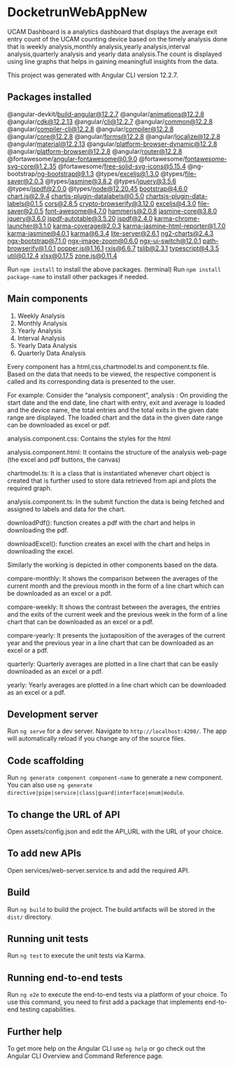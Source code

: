 # DocketrunWebAppNew

UCAM Dashboard is a analytics dashboard that displays the average exit entry count of the UCAM counting device based on the timely analysis done that is weekly analysis,monthly analysis,yearly analysis,interval analysis,quarterly analysis and yearly data analysis.The count is displayed using line graphs that helps in gaining meaningfull insights from the data.

This project was generated with Angular CLI version 12.2.7.

## Packages installed 

 @angular-devkit/build-angular@12.2.7
 @angular/animations@12.2.8
 @angular/cdk@12.2.13
 @angular/cli@12.2.7
 @angular/common@12.2.8
 @angular/compiler-cli@12.2.8
 @angular/compiler@12.2.8
 @angular/core@12.2.8
 @angular/forms@12.2.8
 @angular/localize@12.2.8
 @angular/material@12.2.13
 @angular/platform-browser-dynamic@12.2.8
 @angular/platform-browser@12.2.8
 @angular/router@12.2.8
 @fortawesome/angular-fontawesome@0.9.0
 @fortawesome/fontawesome-svg-core@1.2.35
 @fortawesome/free-solid-svg-icons@5.15.4
 @ng-bootstrap/ng-bootstrap@9.1.3
 @types/exceljs@1.3.0
 @types/file-saver@2.0.3
 @types/jasmine@3.8.2
 @types/jquery@3.5.6
 @types/jspdf@2.0.0
 @types/node@12.20.45
 bootstrap@4.6.0
 chart.js@2.9.4
 chartjs-plugin-datalabels@0.5.0
 chartsjs-plugin-data-labels@0.1.5
 cors@2.8.5
 crypto-browserify@3.12.0
 exceljs@4.3.0
 file-saver@2.0.5
 font-awesome@4.7.0
 hammerjs@2.0.8
 jasmine-core@3.8.0
 jquery@3.6.0
 jspdf-autotable@3.5.20
 jspdf@2.4.0
 karma-chrome-launcher@3.1.0
 karma-coverage@2.0.3
 karma-jasmine-html-reporter@1.7.0
 karma-jasmine@4.0.1
 karma@6.3.4
 lite-server@2.6.1
 ng2-charts@2.4.3
 ngx-bootstrap@7.1.0
 ngx-image-zoom@0.6.0
 ngx-ui-switch@12.0.1
 path-browserify@1.0.1
 popper.js@1.16.1
 rxjs@6.6.7
 tslib@2.3.1
 typescript@4.3.5
 util@0.12.4
 xlsx@0.17.5
 zone.js@0.11.4

 Run `npm install` to install the above packages. (terminal)
 Run `npm install package-name` to install other packages if needed.

 ## Main components
 1. Weekly Analysis
 2. Monthly Analysis
 3. Yearly Analysis
 4. Interval Analysis
 5. Yearly Data Analysis
 6. Quarterly Data Analysis

 Every component has a html,css,chartmodel.ts and component.ts file. Based on the data that needs to be viewed, the respective component is called and its corresponding data is presented to the user.

 For example: Consider the “analysis component”, 
 analysis : On providing the start date and the end date, line chart with entry, exit and average is loaded and the device name, the total entries and the total exits in the given date range are displayed. The loaded chart and the data in the given date range can be downloaded as excel or pdf.

 analysis.component.css: Contains the styles for the html

 analysis.component.html: It contains the structure of the analysis web-page (the excel and pdf buttons, the canvas)

 chartmodel.ts: It is a class that is instantiated whenever chart object is created that is further used to store data retrieved from api and plots the required graph.

 analysis.component.ts: In the submit function the data is being fetched and assigned to labels and data for the chart.

 downloadPdf(): function creates a pdf with the chart and helps in downloading the pdf.

 downloadExcel(): function creates an excel with the chart and helps in downloading the excel.

 Similarly the working is depicted in other components based on the data.

 compare-monthly: It shows the comparison between the averages of the current month and the previous month in the form of a line chart which can be downloaded as an  excel or a pdf.

 compare-weekly: It shows the contrast between the averages, the entries and the exits of the current week and the previous week in the form of a line chart that can be downloaded as an excel or a pdf.

 compare-yearly: It presents the juxtaposition of the averages of the current year and the previous year in a line chart that can be downloaded as an excel or a pdf.

 quarterly:  Quarterly averages are plotted in a line chart that can be easily downloaded as an excel or a pdf.

 yearly: Yearly averages are plotted in a line chart which can be downloaded as an excel or a pdf.

## Development server

Run `ng serve` for a dev server. Navigate to `http://localhost:4200/`. The app will automatically reload if you change any of the source files.

## Code scaffolding

Run `ng generate component component-name` to generate a new component. You can also use `ng generate directive|pipe|service|class|guard|interface|enum|module`.

## To change the URL of API

Open assets/config.json  and edit the API_URL with the URL of your choice.

## To add new APIs 

Open services/web-server.service.ts and add the required API.

## Build

Run `ng build` to build the project. The build artifacts will be stored in the `dist/` directory.

## Running unit tests

Run `ng test` to execute the unit tests via Karma.

## Running end-to-end tests

Run `ng e2e` to execute the end-to-end tests via a platform of your choice. To use this command, you need to first add a package that implements end-to-end testing capabilities.

## Further help

To get more help on the Angular CLI use `ng help` or go check out the Angular CLI Overview and Command Reference page.